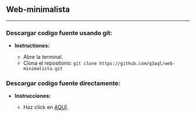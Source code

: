 ## Web-minimalista
------------------

### Descargar codigo fuente usando git:

  * **Instructiones:**

    * Abre la terminal.
    * Clona el repositorio: `git clone https://github.com/q3aql/web-minimalista.git`

### Descargar codigo fuente directamente:

  * **Instrucciones:**

    * Haz click en [AQUÍ](https://github.com/q3aql/web-minimalista/archive/master.zip).
